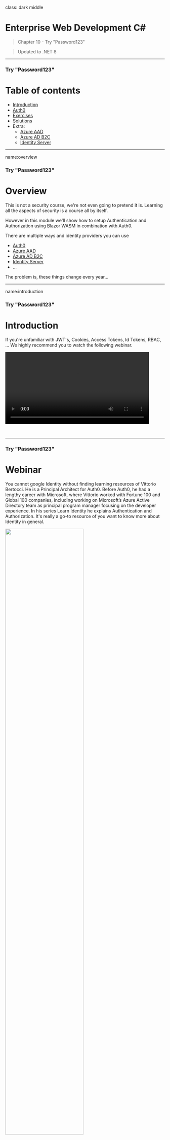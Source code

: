 class: dark middle

# Enterprise Web Development C&#35;
> Chapter 10 - Try "Password123"

> Updated to .NET 8

---
### Try "Password123"
# Table of contents
- [Introduction](#introduction)
- [Auth0](#auth0)
- [Exercises](#exercises)
- [Solutions](#solutions)
- Extra:
    - [Azure AAD](#azure-aad)
    - [Azure AD B2C](#azure-ad-b2c)
    - [Identity Server](#identity-server)

---
name:overview
### Try "Password123"
# Overview

This is not a security course, we're not even going to pretend it is. Learning all the aspects of security is a course all by itself.

However in this module we'll show how to setup Authentication and Authorization using Blazor WASM in combination with Auth0. 

There are multiple ways and identity providers you can use
- [Auth0](#auth0)
- [Azure AAD](#azure-aad)
- [Azure AD B2C](#azure-ad-b2c)
- [Identity Server](#identity-server)
- ... 

The problem is, these things change every year...

---
name:introduction
### Try "Password123"
# Introduction
If you're unfamiliar with JWT's, Cookies, Access Tokens, Id Tokens, RBAC, ... We highly recommend you to watch the following webinar.

<video controls width="90%">
  <source src="https://videos.ctfassets.net/2ntc334xpx65/58EF02DMi7g7MmfdW86pae/e24609566a25921060eaa9146e4360f6/Modern_Authentication_Demystified.mp4" type="video/mp4">
Your browser does not support the video tag.
</video>

&nbsp;

---
### Try "Password123"
# Webinar

You cannot google Identity without finding learning resources of Vittorio Bertocci. He is a Principal Architect for Auth0. Before Auth0, he had a lengthy career with Microsoft, where Vittorio worked with Fortune 100 and Global 100 companies, including working on Microsoft’s Azure Active Directory team as principal program manager focusing on the developer experience. In his series Learn Identity he explains Authentication and Authorization. It's really a go-to resource of you want to know more about Identity in general.

<img src="https://images.ctfassets.net/cdy7uua7fh8z/3cCv1v1rVUKWg4z9IH5kal/4826403f616a8a4e65a0b81e63341484/learn-identity-intro.jpg" width="70%" class="center"/>

<a target="_blank" href="https://auth0.com/docs/videos/learn-identity-series">Learn Identity By Vittorio Bertocci</a>

---
### Try "Password123"
# No Cookies for you

The engineering design of Blazor WebAssembly is settled on OAuth and OIDC as the best option for authentication in Blazor WebAssembly apps.
Token-based authentication based on JSON Web Tokens (JWTs) was chosen over cookie-based authentication for functional and security reasons.

However Blazor Server still uses cookies, which makes sense since everything is rendered on the Server.

> Read more about <a target="_blank" href="https://learn.microsoft.com/en-us/aspnet/core/blazor/security/webassembly/?view=aspnetcore-8.0">Securing Blazor Apps</a>.
---
name:auth0
### Try "Password123"
# Auth0

Auth0 is a identity provider which helps us to authenticate and authorize users in our apps. More information about Auth0 can be read on <a href="https://auth0.com/" target="_blank">their website</a>. 

---
### Auth0
# Tutorial

Follow the following articles (in the correct sequence)
1. <a target="_blank" href="https://benjaminvertonghen.medium.com/role-based-acces-control-with-blazor-and-auth0-i-ffd9656e6f01">Blazor Authentication with Auth0</a>
2. <a target="_blank" href="https://benjaminvertonghen.medium.com/blazor-authorization-with-auth0-rbac-d65cd14acab2">Blazor Authorization with Auth0</a>
3. <a target="_blank" href="https://benjaminvertonghen.medium.com/blazor-with-auth0-using-the-management-api-23eda404dfef">Blazor with Auth0, using the management API</a>
4. <a target="_blank" href="https://benjaminvertonghen.medium.com/blazor-with-auth0-using-swagger-openapi-58fb1db8ba17">Blazor with Auth0, using Swagger / OpenAPI</a>

---
class: dark middle
# Chapter 10 - Try "Password123"
> Additional providers

---
name:azure-aad
### Try "Password123"
# Azure AAD
To integrate with Azure AAD you can follow the tutorial <a href="https://docs.microsoft.com/en-us/aspnet/core/blazor/security/webassembly/hosted-with-azure-active-directory?view=aspnetcore-8.0">here</a>.


---
name:azure-ad-b2c
### Try "Password123"
# Azure AD B2C
To integrate with Azure AD B2C you can follow the tutorial <a href="https://docs.microsoft.com/en-us/aspnet/core/blazor/security/webassembly/hosted-with-azure-active-directory-b2c?view=aspnetcore-8.0">here</a>.

---
name:identity-server
### Try "Password123"
# Identity Server
To integrate with Identity Server you can follow the tutorial <a href="https://docs.microsoft.com/en-us/aspnet/core/blazor/security/webassembly/hosted-with-identity-server?view=aspnetcore-8.0&tabs=visual-studio">here</a>.

However you might want to read-up on the license changes of Identity Server and why it might or might not be suitable for your project, read it <a href="https://devblogs.microsoft.com/aspnet/asp-net-core-6-and-authentication-servers/">here</a>...

**However:**
Since the community complained about these changes, it was reverted to a pre-duende era in ASP.NET 8. Read more about it in <a href="https://devblogs.microsoft.com/dotnet/improvements-auth-identity-aspnetcore-8/">this post</a>
